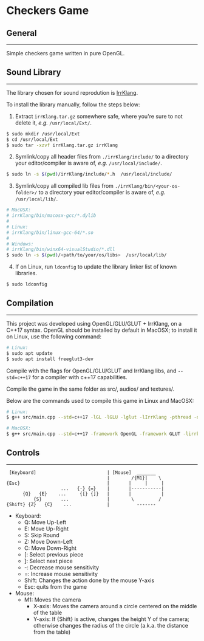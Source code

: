 # Checkers Game

## General
---
Simple checkers game written in pure OpenGL.

## Sound Library
---
The library chosen for sound reprodution is [IrrKlang](https://www.ambiera.com/irrklang/).

To install the library manually, follow the steps below:

1. Extract `irrKlang.tar.gz` somewhere safe, where you're sure to not delete it, *e.g.* `/usr/local/Ext/`.

```sh
$ sudo mkdir /usr/local/Ext
$ cd /usr/local/Ext
$ sudo tar -xzvf irrKlang.tar.gz irrKlang
```

2. Symlink/copy all header files from `./irrKlang/include/` to a directory your editor/compiler is aware of, *e.g.* `/usr/local/include/`.

```sh
$ sudo ln -s $(pwd)/irrKlang/include/*.h  /usr/local/include/
```

3. Symlink/copy all compiled lib files from `./irrKlang/bin/<your-os-folder>/` to a directory your editor/compiler is aware of, *e.g.* `/usr/local/lib/`.

```sh
# MacOSX:   
# irrKlang/bin/macosx-gcc/*.dylib
# 
# Linux:    
# irrKlang/bin/linux-gcc-64/*.so
#
# Windows:  
# irrKlang/bin/winx64-visualStudio/*.dll
$ sudo ln -s $(pwd)/<path/to/your/os/libs>  /usr/local/lib/
```

4. If on Linux, run `ldconfig` to update the library linker list of known libraries.

```sh
$ sudo ldconfig
```

## Compilation
---
This project was developed using OpenGL/GLU/GLUT + IrrKlang, on a C++17 syntax. OpenGL should be installed by default in MacOSX; to install it on Linux, use the following command:

```sh
# Linux:
$ sudo apt update
$ sudo apt install freeglut3-dev
```

Compile with the flags for OpenGL/GLU/GLUT and IrrKlang libs, and `--std=c++17` for a compiler with c++17 capabilities.

Compile the game in the same folder as src/, audios/ and textures/.

Below are the commands used to compile this game in Linux and MacOSX:
```sh
# Linux:
$ g++ src/main.cpp --std=c++17 -lGL -lGLU -lglut -lIrrKlang -pthread -o checkers

# MacOSX:
$ g++ src/main.cpp --std=c++17 -framework OpenGL -framework GLUT -lirrklang -pthread -o checkers
```

## Controls
---
```
 [Keyboard]                          | [Mouse]  _______
                                     |        /{M1}|    \  
{Esc}                                |       |     |     |  
                    ...   {-} {=}    |       |-----------|
      {Q}   {E}    ...     {[} {]}   |       |           |
          {S}       ...              |        \         /
{Shift} {Z}   {C}    ...             |          -------
```
* Keyboard:
    * Q: Move Up-Left
    * E: Move Up-Right
    * S: Skip Round
    * Z: Move Down-Left
    * C: Move Down-Right
    * [: Select previous piece
    * ]: Select next piece
    * -: Decrease mouse sensitivity
    * =: Increase mouse sensitivity
    * Shift: Changes the action done by the mouse Y-axis
    * Esc: quits from the game
* Mouse:
    * M1: Moves the camera
        * X-axis: Moves the camera around a circle centered on the middle of the table
        * Y-axis: If {Shift} is active, changes the height Y of the camera; otherwise changes the radius of the circle (a.k.a. the distance from the table)